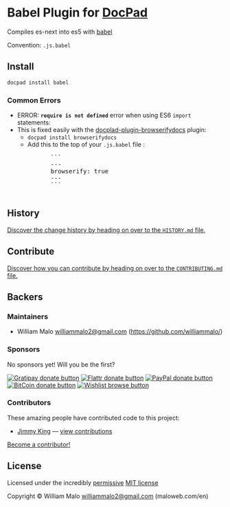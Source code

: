 # Babel Plugin for [DocPad](http://docpad.org)

Compiles es-next into es5 with [babel](http://babeljs.io)

Convention:  `.js.babel`

<!-- INSTALL/ -->

## Install

``` bash
docpad install babel
```

<!-- /INSTALL -->

<!-- ERRORS/ -->

### Common Errors

- ERROR: **`require is not defined`** error when using ES6 `import` statements:
 - This is fixed easily with the [docplad-plugin-browserifydocs](https://github.com/docpad/docpad-plugin-browserifydocs) plugin:
   - `docpad install browserifydocs`
    - Add this to the top of your `.js.babel` file : 
  <pre>
			```
			---
			browserify: true
			---
			```
  </pre>
  
<!-- /ERRORS -->

<!-- HISTORY/ -->

## History
[Discover the change history by heading on over to the `HISTORY.md` file.](https://github.com/williammalo/docpad-plugin-babel/blob/master/HISTORY.md#files)

<!-- /HISTORY -->


<!-- CONTRIBUTE/ -->

## Contribute

[Discover how you can contribute by heading on over to the `CONTRIBUTING.md` file.](https://github.com/williammalo/docpad-plugin-babel/blob/master/CONTRIBUTING.md#files)

<!-- /CONTRIBUTE -->


<!-- BACKERS/ -->

## Backers

### Maintainers

- William Malo <williammalo2@gmail.com> (https://github.com/williammalo/)

### Sponsors

No sponsors yet! Will you be the first?

[![Gratipay donate button](https://img.shields.io/gratipay/docpad.svg)](https://www.gratipay.com/docpad/ "Donate weekly to this project using Gratipay")
[![Flattr donate button](https://img.shields.io/badge/flattr-donate-yellow.svg)](http://flattr.com/thing/344188/balupton-on-Flattr "Donate monthly to this project using Flattr")
[![PayPal donate button](https://img.shields.io/badge/paypal-donate-yellow.svg)](https://www.paypal.com/cgi-bin/webscr?cmd=_s-xclick&hosted_button_id=QB8GQPZAH84N6 "Donate once-off to this project using Paypal")
[![BitCoin donate button](https://img.shields.io/badge/bitcoin-donate-yellow.svg)](https://coinbase.com/checkouts/9ef59f5479eec1d97d63382c9ebcb93a "Donate once-off to this project using BitCoin")
[![Wishlist browse button](https://img.shields.io/badge/wishlist-donate-yellow.svg)](http://amzn.com/w/2F8TXKSNAFG4V "Buy an item on our wishlist for us")

### Contributors

These amazing people have contributed code to this project:

- [Jimmy King](https://github.com/jking90) — [view contributions](https://github.com/williammalo/docpad-plugin-babel/commits?author=jking90)

[Become a contributor!](https://github.com/williammalo/docpad-plugin-babel/blob/master/CONTRIBUTING.md#files)

<!-- /BACKERS -->


<!-- LICENSE/ -->

## License

Licensed under the incredibly [permissive](http://en.wikipedia.org/wiki/Permissive_free_software_licence) [MIT license](http://creativecommons.org/licenses/MIT/)

Copyright &copy; William Malo williammalo2@gmail.com (maloweb.com/en)

<!-- /LICENSE -->
